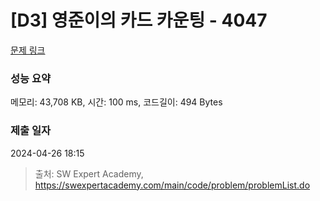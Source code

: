 # [D3] 영준이의 카드 카운팅 - 4047 

[문제 링크](https://swexpertacademy.com/main/code/problem/problemDetail.do?contestProbId=AWIsY84KEPMDFAWN) 

### 성능 요약

메모리: 43,708 KB, 시간: 100 ms, 코드길이: 494 Bytes

### 제출 일자

2024-04-26 18:15



> 출처: SW Expert Academy, https://swexpertacademy.com/main/code/problem/problemList.do